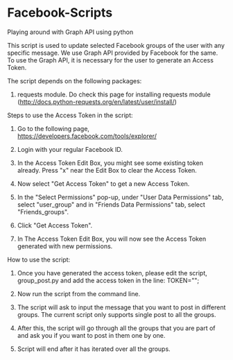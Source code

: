 Facebook-Scripts
================

Playing around with Graph API using python

This script is used to update selected Facebook groups of the user with any specific message. We use Graph API provided by Facebook for the same.
To use the Graph API, it is necessary for the user to generate an Access Token. 

The script depends on the following packages:

1) requests module. Do check this page for installing requests module (http://docs.python-requests.org/en/latest/user/install/)

Steps to use the Access Token in the script:

1) Go to the following page, https://developers.facebook.com/tools/explorer/

2) Login with your regular Facebook ID.

3) In the Access Token Edit Box, you might see some existing token already. Press "x" near the Edit Box to clear the Access Token.

4) Now select "Get Access Token" to get a new Access Token.

5) In the "Select Permissions" pop-up, under "User Data Permissions" tab, select "user_group" and in "Friends Data Permissions" tab, 
select "Friends_groups".

6) Click "Get Access Token".

7) In The Access Token Edit Box, you will now see the Access Token generated with new permissions.


How to use the script:

1) Once you have generated the access token, please edit the script, group_post.py and add the access token in the line:
TOKEN="";

2) Now run the script from the command line. 

3) The script will ask to input the message that you want to post in different groups. The current script only supports single post to all the groups.

4) After this, the script will go through all the groups that you are part of and ask you if you want to post in them one by one.

5) Script will end after it has iterated over all the groups.
